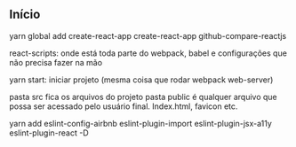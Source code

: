 ## Início

yarn global add create-react-app
create-react-app github-compare-reactjs

react-scripts: onde está toda parte do webpack, babel e configurações que não precisa fazer na mão

yarn start: iniciar projeto (mesma coisa que rodar webpack web-server)

pasta src fica os arquivos do projeto
pasta public é qualquer arquivo que possa ser acessado pelo usuário final. Index.html, favicon etc.

yarn add eslint-config-airbnb eslint-plugin-import eslint-plugin-jsx-a11y eslint-plugin-react -D
